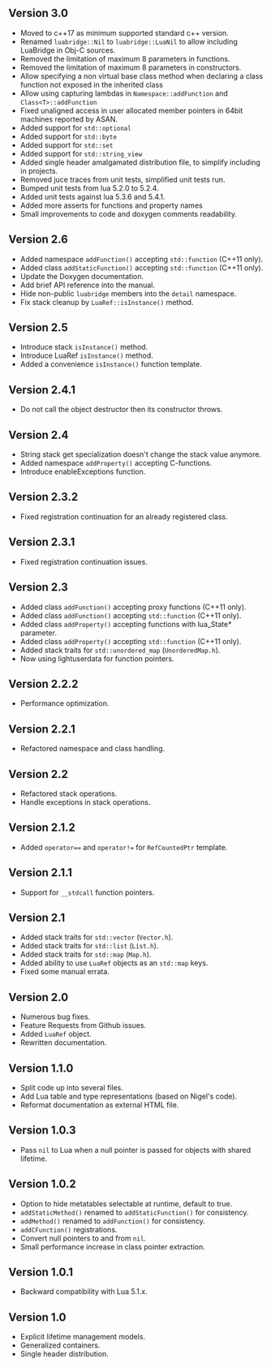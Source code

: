 ## Version 3.0

* Moved to c++17 as minimum supported standard c++ version.
* Renamed `luabridge::Nil` to `luabridge::LuaNil` to allow including LuaBridge in Obj-C sources.
* Removed the limitation of maximum 8 parameters in functions.
* Removed the limitation of maximum 8 parameters in constructors.
* Allow specifying a non virtual base class method when declaring a class function not exposed in the inherited class
* Allow using capturing lambdas in `Namespace::addFunction` and `Class<T>::addFunction`
* Fixed unaligned access in user allocated member pointers in 64bit machines reported by ASAN.
* Added support for `std::optional`
* Added support for `std::byte`
* Added support for `std::set`
* Added support for `std::string_view`
* Added single header amalgamated distribution file, to simplify including in projects.
* Removed juce traces from unit tests, simplified unit tests run.
* Bumped unit tests from lua 5.2.0 to 5.2.4.
* Added unit tests against lua 5.3.6 and 5.4.1.
* Added more asserts for functions and property names
* Small improvements to code and doxygen comments readability.

## Version 2.6

* Added namespace `addFunction()` accepting `std::function` (C++11 only).
* Added class `addStaticFunction()` accepting `std::function` (C++11 only).
* Update the Doxygen documentation.
* Add brief API reference into the manual.
* Hide non-public `luabridge` members into the `detail` namespace.
* Fix stack cleanup by `LuaRef::isInstance()` method.

## Version 2.5

* Introduce stack `isInstance()` method.
* Introduce LuaRef `isInstance()` method.
* Added a convenience `isInstance()` function template.

## Version 2.4.1

* Do not call the object destructor then its constructor throws.

## Version 2.4

* String stack get specialization doesn't change the stack value anymore.
* Added namespace `addProperty()` accepting C-functions.
* Introduce enableExceptions function.

## Version 2.3.2

* Fixed registration continuation for an already registered class.

## Version 2.3.1

* Fixed registration continuation issues.

## Version 2.3

* Added class `addFunction()` accepting proxy functions (C++11 only).
* Added class `addFunction()` accepting `std::function` (C++11 only).
* Added class `addProperty()` accepting functions with lua_State* parameter.
* Added class `addProperty()` accepting `std::function` (C++11 only).
* Added stack traits for `std::unordered_map` (`UnorderedMap.h`).
* Now using lightuserdata for function pointers.

## Version 2.2.2

* Performance optimization.

## Version 2.2.1

* Refactored namespace and class handling.

## Version 2.2

* Refactored stack operations.
* Handle exceptions in stack operations.

## Version 2.1.2

* Added `operator==` and `operator!=` for `RefCountedPtr` template.

## Version 2.1.1

* Support for `__stdcall` function pointers.

## Version 2.1

* Added stack traits for `std::vector` (`Vector.h`).
* Added stack traits for `std::list` (`List.h`).
* Added stack traits for `std::map` (`Map.h`).
* Added ability to use `LuaRef` objects as an `std::map` keys.
* Fixed some manual errata.

## Version 2.0

* Numerous bug fixes.
* Feature Requests from Github issues.
* Added `LuaRef` object.
* Rewritten documentation.

## Version 1.1.0

* Split code up into several files.
* Add Lua table and type representations (based on Nigel's code).
* Reformat documentation as external HTML file.

## Version 1.0.3

* Pass `nil` to Lua when a null pointer is passed for objects with shared lifetime.

## Version 1.0.2

* Option to hide metatables selectable at runtime, default to true.
* `addStaticMethod()` renamed to `addStaticFunction()` for consistency.
* `addMethod()` renamed to `addFunction()` for consistency.
* `addCFunction()` registrations.
* Convert null pointers to and from `nil`.
* Small performance increase in class pointer extraction.

## Version 1.0.1

* Backward compatibility with Lua 5.1.x.

## Version 1.0

* Explicit lifetime management models.
* Generalized containers.
* Single header distribution.
